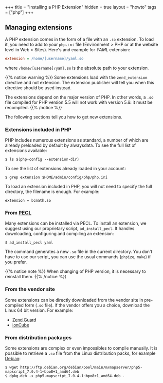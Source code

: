 +++
title = "Installing a PHP Extension"
hidden = true
layout = "howto"
tags = ["php"]
+++

## Managing extensions

A PHP extension comes in the form of a file with an `.so` extension. To load it, you need to add to your `php.ini` file (Environment > PHP or at the website level in Web > Sites). Here's and example for *YAML* extension:

```ini
extension = /home/[username]/yaml.so
```

where `/home/[username]/yaml.so` is the absolute path to your extension.

{{% notice warning %}}
Some extensions load with the `zend_extension` directive and not extension. The extension publisher will tell you when this directive should be used instead.

The extensions depend on the major version of PHP. In other words, a `.so` file compiled for PHP version 5.5 will not work with version 5.6: it must be recompiled.
{{% /notice %}}

The following sections tell you how to get new extensions.

### Extensions included in PHP

PHP includes numerous extensions as standard, a number of which are already preloaded by default by alwaysdata. To see the full list of extensions available:

```
$ ls $(php-config --extension-dir)
```

To see the list of extensions already loaded in your account:

```
$ grep extension $HOME/admin/config/php/php.ini
```

To load an extension included in PHP, you will not need to specify the
full directory, the filename is enough. For example:

```
extension = bcmath.so
```

### From [PECL](https://pecl.php.net/)

Many extensions can be installed via PECL. To install an extension, we suggest using our proprietary script, `ad_install_pecl`. It handles downloading, configuring and compiling an extension:

```
$ ad_install_pecl yaml
```

The command generates a new `.so` file in the current directory. You don't have to use our script, you can use the usual commands (`phpize`, `make`) if you prefer.

{{% notice note %}}
When changing of PHP version, it is necessary to reinstall them.
{{% /notice %}}

### From the vendor site

Some extensions can be directly downloaded from the vendor site in pre-compiled form (`.so` file). If the vendor offers you a choice, download the Linux 64 bit version. For example:

- [Zend Guard](http://www.zend.com/en/products/guard/downloads#Linux)
- [ionCube](https://www.ioncube.com/loaders.php)

### From distribution packages

Some extensions are complex or even impossibles to compile manually. It is possible to retrieve a `.so` file from the Linux distribution packs, for example [Debian](https://www.debian.org/distrib/packages):

```
$ wget http://ftp.debian.org/debian/pool/main/m/mapserver/php5-mapscript_7.0.4-1~bpo8+1_amd64.deb
$ dpkg-deb -x php5-mapscript_7.0.4-1~bpo8+1_amd64.deb .
```
